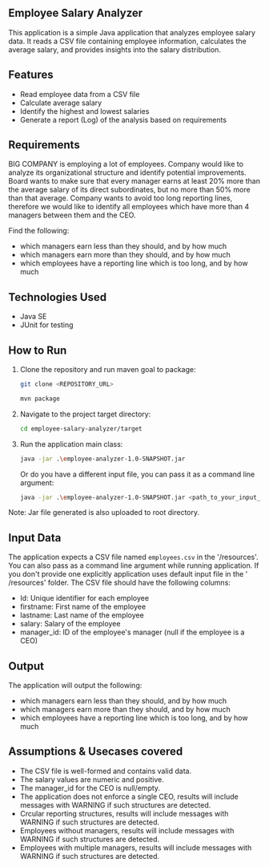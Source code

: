 Employee Salary Analyzer
---

This application is a simple Java application that analyzes employee salary data. It reads a CSV file containing
employee information, calculates the average salary, and provides insights into the salary distribution.

## Features

- Read employee data from a CSV file
- Calculate average salary
- Identify the highest and lowest salaries
- Generate a report (Log) of the analysis based on requirements

## Requirements

BIG COMPANY is employing a lot of employees. Company would like to analyze its organizational structure and identify
potential improvements. Board wants to make sure that every manager earns at least 20% more than the average salary of
its direct subordinates, but no more than 50% more than that average. Company wants to avoid too long reporting lines,
therefore we would like to identify all employees which have more than 4 managers between them and the CEO.

Find the following:

- which managers earn less than they should, and by how much
- which managers earn more than they should, and by how much
- which employees have a reporting line which is too long, and by how much

## Technologies Used

- Java SE
- JUnit for testing

## How to Run

1. Clone the repository and run maven goal to package:
   ```bash
   git clone <REPOSITORY_URL>
   ```
   ```bash
   mvn package
   ```

2. Navigate to the project target directory:
   ```bash
   cd employee-salary-analyzer/target
   ```

3. Run the application main class: 
   ```bash
   java -jar .\employee-analyzer-1.0-SNAPSHOT.jar
   ```
   Or do you have a different input file, you can pass it as a command line argument:
   ```bash
   java -jar .\employee-analyzer-1.0-SNAPSHOT.jar <path_to_your_input_file>
   ```

  Note: Jar file generated is also uploaded to root directory.

## Input Data

The application expects a CSV file named `employees.csv` in the '/resources'. You can also pass as a command line
argument while running application. If you don't provide one explicitly application uses default input file in the '
/resources' folder.
The CSV file should have the following columns:

- Id: Unique identifier for each employee
- firstname: First name of the employee
- lastname: Last name of the employee
- salary: Salary of the employee
- manager_id: ID of the employee's manager (null if the employee is a CEO)

## Output

The application will output the following:

- which managers earn less than they should, and by how much
- which managers earn more than they should, and by how much
- which employees have a reporting line which is too long, and by how much

## Assumptions & Usecases covered

- The CSV file is well-formed and contains valid data.
- The salary values are numeric and positive.
- The manager_id for the CEO is null/empty.
- The application does not enforce a single CEO, results will include messages with WARNING if such structures are
  detected.
- Crcular reporting structures, results will include messages with WARNING if such structures are detected.
- Employees without managers, results will include messages with WARNING if such structures are detected.
- Employees with multiple managers, results will include messages with WARNING if such
  structures are detected.

